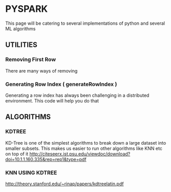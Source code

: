# PYSPARK
This page will be catering to several implementations of python and several ML algorithms

## UTILITIES

### Removing First Row
There are many ways of removing 

### Generating Row Index ( generateRowIndex )
Generating a row index has always been challenging in a distributed environment. This code will help you do that

## ALGORITHMS

### KDTREE 
KD-Tree is one of the simplest algorithms to break down a large dataset into smaller subsets. This makes us easier to run other algorithms like KNN etc on top of it
http://citeseerx.ist.psu.edu/viewdoc/download?doi=10.1.1.160.335&rep=rep1&type=pdf

### KNN USING KDTREE
http://theory.stanford.edu/~rinap/papers/kdtreelatin.pdf
